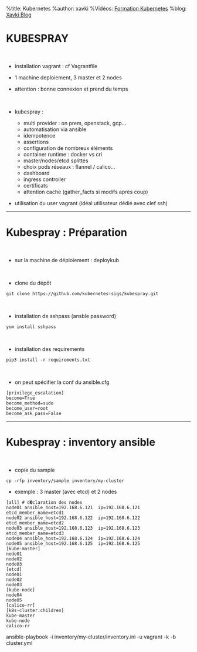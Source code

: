 %title: Kubernetes 
%author: xavki
%Vidéos: [Formation Kubernetes](https://www.youtube.com/playlist?list=PLn6POgpklwWqfzaosSgX2XEKpse5VY2v5)
%blog: [Xavki Blog](https://xavki.blog)

# KUBESPRAY


<br>

* installation vagrant : cf Vagrantfile

* 1 machine deploiement, 3 master et 2 nodes 

* attention : bonne connexion et prend du temps

<br>

* kubespray :
	* multi provider : on prem, openstack, gcp...
	* automatisation via ansible
	* idempotence
	* assertions
	* configuration de nombreux éléments
	* container runtime : docker vs cri
	* master/nodes/etcd splittés
	* choix pods réseaux : flannel / calico...
	* dashboard
	* ingress controller
	* certificats
	* attention cache (gather_facts si modifs après coup)

* utilisation du user vagrant (idéal utilisateur dédié avec clef ssh)

--------------------------------------------------------------------------------------

# Kubespray : Préparation


<br>

* sur la machine de déploiement : deploykub

<br>

* clone du dépôt

```
git clone https://github.com/kubernetes-sigs/kubespray.git
```

<br>

* installation de sshpass (ansble password)

```
yum install sshpass
```

<br>

* installation des requirements

```
pip3 install -r requirements.txt
```

<br>

* on peut spécifier la conf du ansible.cfg

```
[privilege_escalation]
become=True
become_method=sudo
become_user=root
become_ask_pass=False
```

---------------------------------------------------------------------------------------

# Kubespray : inventory ansible


<br>

* copie du sample

```
cp -rfp inventory/sample inventory/my-cluster
```

* exemple : 3 master (avec etcd) et 2 nodes 
```
[all] # d�claration des nodes
node01 ansible_host=192.168.6.121  ip=192.168.6.121 etcd_member_name=etcd1
node02 ansible_host=192.168.6.122  ip=192.168.6.122 etcd_member_name=etcd2
node03 ansible_host=192.168.6.123  ip=192.168.6.123 etcd_member_name=etcd3
node04 ansible_host=192.168.6.124  ip=192.168.6.124
node05 ansible_host=192.168.6.125  ip=192.168.6.125
[kube-master]
node01
node02
node03
[etcd]
node01
node02
node03
[kube-node]
node04
node05
[calico-rr]
[k8s-cluster:children]
kube-master
kube-node
calico-rr
```

ansible-playbook -i inventory/my-cluster/inventory.ini -u vagrant -k -b cluster.yml
